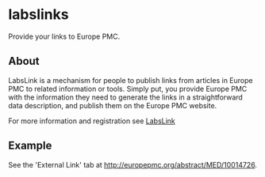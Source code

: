 # labslinks

Provide your links to Europe PMC. 


## About

LabsLink is a mechanism for people to publish links from articles in Europe PMC to related information or tools. Simply put, you provide Europe PMC with the information they need to generate the links in a straightforward data description, and publish them on the Europe PMC website.

For more information and registration see [LabsLink](http://europepmc.org/LabsLink)

## Example

See the 'External Link' tab at http://europepmc.org/abstract/MED/10014726.
